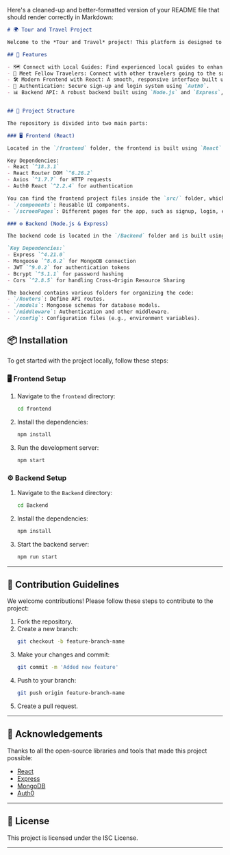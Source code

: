 Here's a cleaned-up and better-formatted version of your README file that should render correctly in Markdown:

```markdown
# 🌍 Tour and Travel Project

Welcome to the *Tour and Travel* project! This platform is designed to help tourists seamlessly connect with local guides and fellow travelers to enrich their travel experience. Our goal is to create a user-friendly and engaging interface that fosters meaningful connections between tourists and locals.

## 🚀 Features

- 🗺️ Connect with Local Guides: Find experienced local guides to enhance your travel experience.
- 🤝 Meet Fellow Travelers: Connect with other travelers going to the same destinations.
- 🛠️ Modern Frontend with React: A smooth, responsive interface built using React.
- 🔐 Authentication: Secure sign-up and login system using `Auth0`.
- 📊 Backend API: A robust backend built using `Node.js` and `Express`, connected to `MongoDB` for data persistence.


## 📂 Project Structure

The repository is divided into two main parts:

### 🖥️ Frontend (React)

Located in the `/frontend` folder, the frontend is built using `React` and `React Router` for client-side routing.

Key Dependencies:
- React `^18.3.1`
- React Router DOM `^6.26.2`
- Axios `^1.7.7` for HTTP requests
- Auth0 React `^2.2.4` for authentication

You can find the frontend project files inside the `src/` folder, which is structured as follows:
- `/components`: Reusable UI components.
- `/screenPages`: Different pages for the app, such as signup, login, etc.

### ⚙️ Backend (Node.js & Express)

The backend code is located in the `/Backend` folder and is built using `Node.js` with `Express` to manage the API endpoints.

`Key Dependencies:`
- Express `^4.21.0`
- Mongoose `^8.6.2` for MongoDB connection
- JWT `^9.0.2` for authentication tokens
- Bcrypt `^5.1.1` for password hashing
- Cors `^2.8.5` for handling Cross-Origin Resource Sharing

The backend contains various folders for organizing the code:
- `/Routers`: Define API routes.
- `/models`: Mongoose schemas for database models.
- `/middleware`: Authentication and other middleware.
- `/config`: Configuration files (e.g., environment variables).
```
## 📦 Installation

To get started with the project locally, follow these steps:

### 🖥️ Frontend Setup
1. Navigate to the `frontend` directory:
   ```bash
   cd frontend
   ```
2. Install the dependencies:
   ```bash
   npm install
   ```
3. Run the development server:
   ```bash
   npm start
   ```

### ⚙️ Backend Setup
1. Navigate to the `Backend` directory:
   ```bash
   cd Backend
   ```
2. Install the dependencies:
   ```bash
   npm install
   ```
3. Start the backend server:
   ```bash
   npm run start
   ```

---

## 🚧 Contribution Guidelines

We welcome contributions! Please follow these steps to contribute to the project:

1. Fork the repository.
2. Create a new branch:
   ```bash
   git checkout -b feature-branch-name
   ```
3. Make your changes and commit:
   ```bash
   git commit -m 'Added new feature'
   ```
4. Push to your branch:
   ```bash
   git push origin feature-branch-name
   ```
5. Create a pull request.

---

## 🤝 Acknowledgements

Thanks to all the open-source libraries and tools that made this project possible:

- [React](https://reactjs.org/)
- [Express](https://expressjs.com/)
- [MongoDB](https://www.mongodb.com/)
- [Auth0](https://auth0.com/)

---

## 📄 License

This project is licensed under the ISC License.

---

